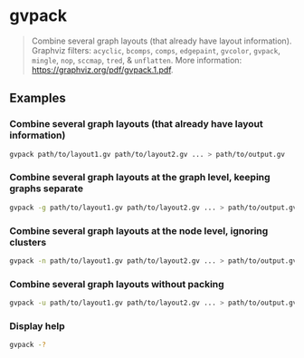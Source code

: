# gvpack

> Combine several graph layouts (that already have layout information). Graphviz filters: `acyclic`, `bcomps`, `comps`, `edgepaint`, `gvcolor`, `gvpack`, `mingle`, `nop`, `sccmap`, `tred`, & `unflatten`. More information: <https://graphviz.org/pdf/gvpack.1.pdf>.

## Examples

### Combine several graph layouts (that already have layout information)

```bash
gvpack path/to/layout1.gv path/to/layout2.gv ... > path/to/output.gv
```

### Combine several graph layouts at the graph level, keeping graphs separate

```bash
gvpack -g path/to/layout1.gv path/to/layout2.gv ... > path/to/output.gv
```

### Combine several graph layouts at the node level, ignoring clusters

```bash
gvpack -n path/to/layout1.gv path/to/layout2.gv ... > path/to/output.gv
```

### Combine several graph layouts without packing

```bash
gvpack -u path/to/layout1.gv path/to/layout2.gv ... > path/to/output.gv
```

### Display help

```bash
gvpack -?
```
